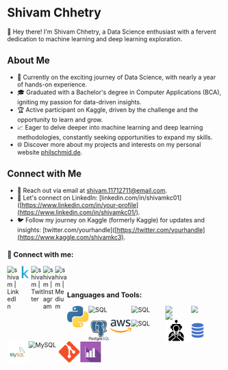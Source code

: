# Shivam Chhetry

👋 Hey there! I'm Shivam Chhetry, a Data Science enthusiast with a fervent dedication to machine learning and deep learning exploration.

## About Me

- 💼 Currently on the exciting journey of Data Science, with nearly a year of hands-on experience.
- 🎓 Graduated with a Bachelor's degree in Computer Applications (BCA), igniting my passion for data-driven insights.
- 🏆 Active participant on Kaggle, driven by the challenge and the opportunity to learn and grow.
- 📈 Eager to delve deeper into machine learning and deep learning methodologies, constantly seeking opportunities to expand my skills.
- 🌐 Discover more about my projects and interests on my personal website [philschmid.de](https://www.philschmid.de).

## Connect with Me

- 📧 Reach out via email at [shivam.11712711@email.com](mailto:shivam.11712711@gmail.com).
- 🔗 Let's connect on LinkedIn: [linkedin.com/in/shivamkc01]([https://www.linkedin.com/in/your-profile](https://www.linkedin.com/in/shivamkc01/).
- 🐦 Follow my journey on Kaggle (formerly Kaggle) for updates and insights: [twitter.com/yourhandle]([https://twitter.com/yourhandle](https://www.kaggle.com/shivamkc3).


### 🔗 Connect with me:

[<img align="left" alt="shivam | LinkedIn" width="28px" src="https://raw.githubusercontent.com/rahuldkjain/github-profile-readme-generator/master/src/images/icons/Social/linked-in-alt.svg" />](https://www.linkedin.com/in/shivamkc01/)
[<img align="left" alt="shivam | Kaggle" width="28px" src="https://raw.githubusercontent.com/shivamkc01/shivamkc01/main/logo/kaggle.svg" />](https://www.kaggle.com/shivamkc3)
[<img align="left" alt="shivam | Twitter" width="28px" src="https://raw.githubusercontent.com/rahuldkjain/github-profile-readme-generator/master/src/images/icons/Social/twitter.svg" />](https://twitter.com/Shivamkc01)
[<img align="left" alt="shivam | Instagram" width="28px" src="https://raw.githubusercontent.com/rahuldkjain/github-profile-readme-generator/master/src/images/icons/Social/instagram.svg" alt="gautamkrishnar" />](https://www.instagram.com/shivamkc01/)
[<img align="left" alt="shivam | Medium" width="28px" src="https://cdn.jsdelivr.net/npm/simple-icons@3.13.0/icons/medium.svg" />](https://medium.com/@shivamkc01)

</br>
</br>

### Languages and Tools:

<img align="left" alt="SQL" width="50px" src="https://raw.githubusercontent.com/shivamkc01/shivamkc01/main/logo/python.svg" />
<img align="left" alt="SQL" width="100px" src="https://upload.wikimedia.org/wikipedia/commons/e/ed/Pandas_logo.svg" />
<img align="left" alt="SQL" width="80px" src="https://upload.wikimedia.org/wikipedia/commons/3/31/NumPy_logo_2020.svg"/>
<img align="left" alt"Tensorflow" width="60px" src="https://upload.wikimedia.org/wikipedia/commons/1/11/TensorFlowLogo.svg" />
<img align="left" alt"Tensorflow" width="70px" src="https://upload.wikimedia.org/wikipedia/commons/0/05/Scikit_learn_logo_small.svg" />
<img align="left" alt"Tensorflow" width="100px" src="https://upload.wikimedia.org/wikipedia/commons/c/c6/PyTorch_logo_black.svg" />
<img align="left" alt="SQL" width="50px" src="https://raw.githubusercontent.com/shivamkc01/shivamkc01/main/logo/postgresql.svg" />
<img align="left" alt="SQL" width="50px" src="https://raw.githubusercontent.com/shivamkc01/shivamkc01/main/logo/aws.svg" />
<img align="left" alt="SQL" width="80px" src="https://upload.wikimedia.org/wikipedia/commons/e/ec/Heroku_logo.svg" />
<img align="left" alt="SQL" width="50px" src="https://raw.githubusercontent.com/shivamkc01/shivamkc01/main/logo/machine-learning.svg" />
<img align="left" alt="SQL" width="50px" src="https://raw.githubusercontent.com/github/explore/80688e429a7d4ef2fca1e82350fe8e3517d3494d/topics/sql/sql.png" />
<img align="left" alt="MySQL" width="50px" src="https://raw.githubusercontent.com/github/explore/80688e429a7d4ef2fca1e82350fe8e3517d3494d/topics/mysql/mysql.png" />
<img align="left" alt="MySQL" width="70px" src="https://upload.wikimedia.org/wikipedia/commons/3/3c/Flask_logo.svg" />
<img align="left" alt="Git" width="50px" src="https://raw.githubusercontent.com/shivamkc01/shivamkc01/main/logo/git.svg" />
<img align="left" alt="SQL" width="50px" src="https://raw.githubusercontent.com/shivamkc01/shivamkc01/main/logo/statistics.svg" />
</br>
</br>

